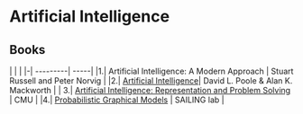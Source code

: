 # Artificial Intelligence

## Books
|			|			| 
|-| ---------| -----|
|1.| Artificial Intelligence: A Modern Approach | Stuart Russell and Peter Norvig | 
|2.| [Artificial Intelligence](https://artint.info/3e/html/ArtInt3e.html)| David L. Poole & Alan K. Mackworth | 
| 3.| [Artificial Intelligence: Representation and Problem Solving](https://www.cs.cmu.edu/~15281/) | CMU | 
|4.| [Probabilistic Graphical Models](https://sailinglab.github.io/pgm-spring-2019/lectures/) | SAILING lab | 
